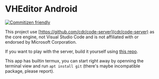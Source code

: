 VHEditor Android
=================

[![Commitizen friendly](https://img.shields.io/badge/commitizen-friendly-brightgreen.svg)](http://commitizen.github.io/cz-cli/)

This project use [https://github.com/cdr/code-server](cdr/code-server) as the core engine, not Visual Studio Code and is not affiliated with or endorsed by Microsoft Corporation.

If you want to play with the server, build it yourself using [this repo](https://github.com/vhqtvn/vscode-android-server).

This app has builtin termux, you can start right away by openning the terminal view and run `apt install git` (there's maybe incompatible package, please report).

